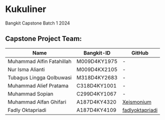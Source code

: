 # Kukuliner
Bangkit Capstone Batch 1 2024

## Capstone Project Team:

| Name | Bangkit-ID | GitHub |
|--------------------------------|------------|----------------|
| Muhammad Alfin Fatahillah | M009D4KY1975 | - |
| Nur Isma Alianti | M009D4KX2105 | - |
| Tubagus Lingga Qolbuwasi | M318D4KY2683 | - |
| Muhammad Alief Pratama | C318D4KY1001 | - |
| Muhammad Sopian | C299D4KY1067 | - |
| Muhammad Alfan Ghifari | A187D4KY4320 | [Xeismonium](https://github.com/Xeismonium) |
| Fadly Oktapriadi | A187D4KY4109 | [fadlyoktapriadi](https://github.com/fadlyoktapriadi) |
